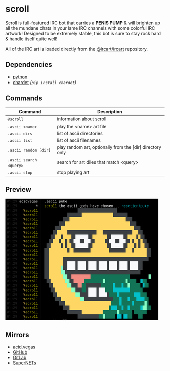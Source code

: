 # scroll

Scroll is full-featured IRC bot that carries a **PENIS PUMP** & will brighten up all the mundane chats in your lame IRC channels with some colorful IRC artwork! Designed to be extremely stable, this bot is sure to stay rock hard & handle itself quite well!

All of the IRC art is loaded directly from the [@ircart/ircart](https://github.com/ircart/ircart) repository.

## Dependencies
* [python](https://www.python.org/)
* [chardet](https://pypi.org/project/chardet/) *(`pip install chardet`)*

## Commands
| Command                           | Description                                                |
| --------------------------------- | ---------------------------------------------------------- |
| `@scroll`                         | information about scroll                                   |
| `.ascii <name>`                   | play the \<name> art file                                  |
| `.ascii dirs`                     | list of ascii directories                                  |
| `.ascii list`                     | list of ascii filenames                                    |
| `.ascii random [dir]`             | play random art, optionally from the [dir] directory only  |
| `.ascii search <query>`           | search for art diles that match \<query>                   |
| `.ascii stop`                     | stop playing art                                           |

## Preview

![](.screens/preview.png)

## Mirrors
- [acid.vegas](https://git.acid.vegas/scroll)
- [GitHub](https://github.com/ircart/scroll)
- [GitLab](https://gitlab.com/ircart/scroll)
- [SuperNETs](https://git.supernets.org/ircart/scroll)